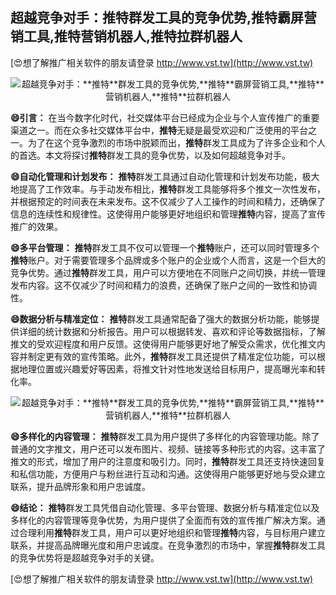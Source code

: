 ## **超越竞争对手：**推特**群发工具的竞争优势,**推特**霸屏营销工具,**推特**营销机器人,**推特**拉群机器人**

[😍想了解推广相关软件的朋友请登录 http://www.vst.tw](http://www.vst.tw)

 <center><img src="https://vst.tw/MP4/tuiguang/png/6.png" alt="超越竞争对手：**推特**群发工具的竞争优势,**推特**霸屏营销工具,**推特**营销机器人,**推特**拉群机器人"></center>

**😄引言：**
在当今数字化时代，社交媒体平台已经成为企业与个人宣传推广的重要渠道之一。而在众多社交媒体平台中，**推特**无疑是最受欢迎和广泛使用的平台之一。为了在这个竞争激烈的市场中脱颖而出，**推特**群发工具成为了许多企业和个人的首选。本文将探讨**推特**群发工具的竞争优势，以及如何超越竞争对手。

**😄自动化管理和计划发布：**
**推特**群发工具通过自动化管理和计划发布功能，极大地提高了工作效率。与手动发布相比，**推特**群发工具能够将多个推文一次性发布，并根据预定的时间表在未来发布。这不仅减少了人工操作的时间和精力，还确保了信息的连续性和规律性。这使得用户能够更好地组织和管理**推特**内容，提高了宣传推广的效果。

**😄多平台管理：**
**推特**群发工具不仅可以管理一个**推特**账户，还可以同时管理多个**推特**账户。对于需要管理多个品牌或多个账户的企业或个人而言，这是一个巨大的竞争优势。通过**推特**群发工具，用户可以方便地在不同账户之间切换，并统一管理发布内容。这不仅减少了时间和精力的浪费，还确保了账户之间的一致性和协调性。

**😄数据分析与精准定位：**
**推特**群发工具通常配备了强大的数据分析功能，能够提供详细的统计数据和分析报告。用户可以根据转发、喜欢和评论等数据指标，了解推文的受欢迎程度和用户反馈。这使得用户能够更好地了解受众需求，优化推文内容并制定更有效的宣传策略。此外，**推特**群发工具还提供了精准定位功能，可以根据地理位置或兴趣爱好等因素，将推文针对性地发送给目标用户，提高曝光率和转化率。

 <center><img src="https://vst.tw/MP4/tuiguang/png/5.png" alt="超越竞争对手：**推特**群发工具的竞争优势,**推特**霸屏营销工具,**推特**营销机器人,**推特**拉群机器人"></center>

**😄多样化的内容管理：**
**推特**群发工具为用户提供了多样化的内容管理功能。除了普通的文字推文，用户还可以发布图片、视频、链接等多种形式的内容。这丰富了推文的形式，增加了用户的注意度和吸引力。同时，**推特**群发工具还支持快速回复和私信功能，方便用户与粉丝进行互动和沟通。这使得用户能够更好地与受众建立联系，提升品牌形象和用户忠诚度。

**😄结论：**
**推特**群发工具凭借自动化管理、多平台管理、数据分析与精准定位以及多样化的内容管理等竞争优势，为用户提供了全面而有效的宣传推广解决方案。通过合理利用**推特**群发工具，用户可以更好地组织和管理**推特**内容，与目标用户建立联系，并提高品牌曝光度和用户忠诚度。在竞争激烈的市场中，掌握**推特**群发工具的竞争优势将是超越竞争对手的关键。

[😍想了解推广相关软件的朋友请登录 http://www.vst.tw](http://www.vst.tw)



